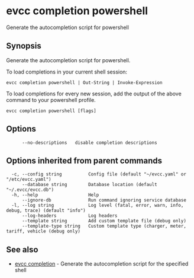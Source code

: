 # evcc completion powershell

Generate the autocompletion script for powershell

## Synopsis

Generate the autocompletion script for powershell.

To load completions in your current shell session:

```
evcc completion powershell | Out-String | Invoke-Expression
```

To load completions for every new session, add the output of the above command
to your powershell profile.


```
evcc completion powershell [flags]
```

## Options

```
      --no-descriptions   disable completion descriptions
```

## Options inherited from parent commands

```
  -c, --config string          Config file (default "~/evcc.yaml" or "/etc/evcc.yaml")
      --database string        Database location (default "~/.evcc/evcc.db")
  -h, --help                   Help
      --ignore-db              Run command ignoring service database
  -l, --log string             Log level (fatal, error, warn, info, debug, trace) (default "info")
      --log-headers            Log headers
      --template string        Add custom template file (debug only)
      --template-type string   Custom template type (charger, meter, tariff, vehicle (debug only)
```

## See also

* [evcc completion](evcc_completion.md)	 - Generate the autocompletion script for the specified shell


